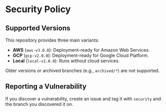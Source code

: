 # Security Policy

## Supported Versions

This repository provides three main variants:

- **AWS** (`aws-v3.0.0`): Deployment-ready for Amazon Web Services.
- **GCP** (`gcp-v2.0.0`): Deployment-ready for Google Cloud Platform.
- **Local** (`local-v1.0.0`): Runs without cloud services.

Older versions or archived branches (e.g., `archived/*`) are not supported.

## Reporting a Vulnerability

If you discover a vulnerability, create an issue and tag it with `security` and the branch you discovered it on.
